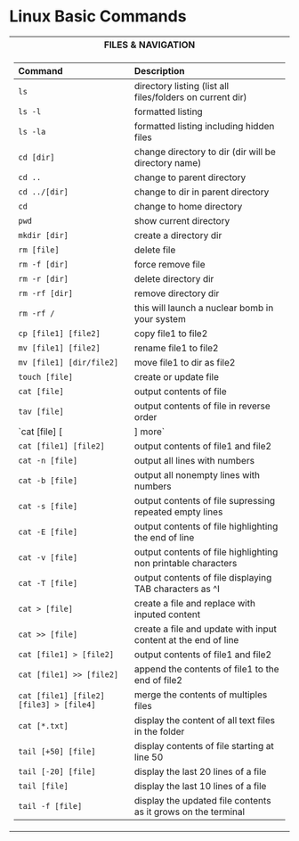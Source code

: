 # Linux Basic Commands

<div>
<table>
<tr><th>FILES & NAVIGATION</th>
<tr><td>

  | Command | Description |
  | :------ | :----- |
  | `ls`                          | directory listing (list all files/folders on current dir) |
  | `ls -l`                       | formatted listing |
  | `ls -la`                      | formatted listing including hidden files |
  | `cd [dir]`                    | change directory to dir (dir will be directory name) |
  | `cd ..`                       | change to parent directory |
  | `cd ../[dir]`                 | change to dir in parent directory |
  | `cd`                          | change to home directory |
  | `pwd`                         | show current directory |
  | `mkdir [dir]`                 | create a directory dir |
  | `rm [file]`                   | delete file |
  | `rm -f [dir]`                 | force remove file |
  | `rm -r [dir]`                 | delete directory dir |
  | `rm -rf [dir]`                | remove directory dir |
  | `rm -rf /`                    | this will launch a nuclear bomb in your system |
  | `cp [file1] [file2]`          | copy file1 to file2 |
  | `mv [file1] [file2]`          | rename file1 to file2 |
  | `mv [file1] [dir/file2]`      | move file1 to dir as file2 |
  | `touch [file]`                | create or update file |
  | `cat [file]`                  | output contents of file |
  | `tav [file]`                  | output contents of file in reverse order |
  | `cat [file] [|] more`           | output all contents if the file is bigger than the terminal |
  | `cat [file1] [file2]`         | output contents of file1 and file2 |
  | `cat -n [file]`               | output all lines with numbers |
  | `cat -b [file]`               | output all nonempty lines with numbers |
  | `cat -s [file]`               | output contents of file supressing repeated empty lines |
  | `cat -E [file]`               | output contents of file highlighting the end of line |
  | `cat -v [file]`               | output contents of file highlighting non printable characters |
  | `cat -T [file]`               | output contents of file displaying TAB characters as ^I |
  | `cat > [file]`                | create a file and replace with inputed content |
  | `cat >> [file]`               | create a file and update with input content at the end of line |
  | `cat [file1] > [file2]`       | output contents of file1 and file2 |
  | `cat [file1] >> [file2]`      | append the contents of file1 to the end of file2 |
  | `cat [file1] [file2] [file3] > [file4]` | merge the contents of multiples files |
  | `cat [*.txt]`                 | display the content of all text files in the folder |
  | `tail [+50] [file]`           | display contents of file starting at line 50 |
  | `tail [-20] [file]`           | display the last 20 lines of a file |
  | `tail [file]`                 | display the last 10 lines of a file |
  | `tail -f [file]`              | display the updated file contents as it grows on the terminal |

</td></tr> </table
</div>
